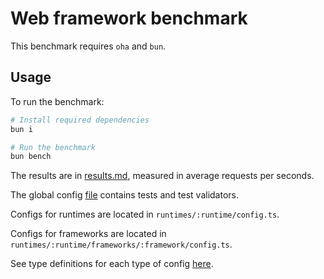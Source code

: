 # Web framework benchmark

This benchmark requires `oha` and `bun`.

## Usage

To run the benchmark:

```bash
# Install required dependencies
bun i

# Run the benchmark
bun bench
```

The results are in [results.md](./results.md), measured in average requests per seconds.

The global config [file](./config.ts) contains tests and test validators.

Configs for runtimes are located in `runtimes/:runtime/config.ts`.

Configs for frameworks are located in `runtimes/:runtime/frameworks/:framework/config.ts`.

See type definitions for each type of config [here](./lib/types).
